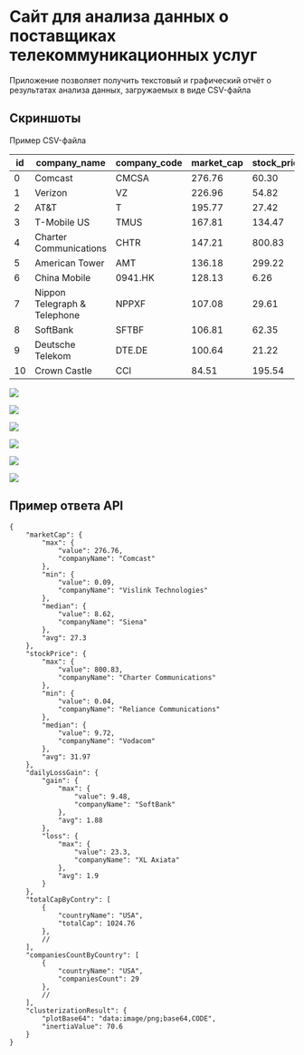 # Сайт для анализа данных о поставщиках телекоммуникационных услуг

Приложение позволяет получить текстовый и графический отчёт о результатах анализа данных, загружаемых в виде CSV-файла

## Скриншоты

Пример CSV-файла

| id | company_name | company_code | market_cap | stock_price | daily_gain | country |
| --- | --- | --- | --- | --- | --- | --- |
| 0 | Comcast | CMCSA | 276.76 | 60.30 | -2.30 | USA | 
| 1 | Verizon | VZ | 226.96 | 54.82 | -1.10 | USA | 
| 2 | AT&T | T | 195.77 | 27.42 | -0.51 | USA | 
| 3 | T-Mobile US | TMUS | 167.81 | 134.47 | -1.12 | USA | 
| 4 | Charter Communications | CHTR | 147.21 | 800.83 | -1.29 | USA | 
| 5 | American Tower | AMT | 136.18 | 299.22 | -0.92 | USA | 
| 6 | China Mobile | 0941.HK | 128.13 | 6.26 | -1.62 | China | 
| 7 | Nippon Telegraph & Telephone | NPPXF | 107.08 | 29.61 | 3.89 | Japan | 
| 8 | SoftBank | SFTBF | 106.81 | 62.35 | 9.48 | Japan | 
| 9 | Deutsche Telekom | DTE.DE | 100.64 | 21.22 | -0.13 | Germany | 
| 10 | Crown Castle | CCI | 84.51 | 195.54 | -1.49 | USA | 

![](https://sun9-74.userapi.com/impg/UQOMKDQIhY2Q-AaEWrsBo7vNkPZSC_09fl9UFg/HA9ZMSRy_9E.jpg?size=1344x624&quality=96&sign=2368380b1df81912f2244363075087ef&type=album)

![](https://sun9-29.userapi.com/impg/rSPiiQEfPW9V1UJVGO3v4pIxO4LsAUOyXQ9N5Q/wPNu2oSrQ8I.jpg?size=1337x617&quality=96&sign=1b1cb72cce14f12350e47b8c1afb3e5a&type=album)

![](https://sun9-16.userapi.com/impg/TeLSgZjjG2QeyidRsHaAppYlej6Z0a_pCejXuw/RuyNrPcOE8s.jpg?size=1345x620&quality=96&sign=2d9692fdb45eb2ec38bdefbd8b0c7326&type=album)

![](https://sun9-18.userapi.com/impg/roJzbXh3mbaCu8WBpAUcdVyi7N-LIWh5dwGmDw/k1SRXVzwNSY.jpg?size=1345x618&quality=96&sign=33281b8e1e059f1d86eb9b065d7c9070&type=album)

![](https://sun9-8.userapi.com/impg/VyVfD-4-r8LGj4fwqlyqwsnSrKulkJ9yjV79Aw/e2yBl93C8sk.jpg?size=1339x615&quality=96&sign=309cfba9b39aaab7aa75881415fc75a2&type=album)

![](https://sun9-2.userapi.com/impg/0Sz6GYJPyxxEpHf5QHi4DdlQBh2ezztybIfLoA/LhEsZhivyco.jpg?size=1337x617&quality=96&sign=effd35934547e79d4294f7e7693150c5&type=album)

## Пример ответа API

```jsonc
{
    "marketCap": {
        "max": {
            "value": 276.76,
            "companyName": "Comcast"
        },
        "min": {
            "value": 0.09,
            "companyName": "Vislink Technologies"
        },
        "median": {
            "value": 8.62,
            "companyName": "Siena"
        },
        "avg": 27.3
    },
    "stockPrice": {
        "max": {
            "value": 800.83,
            "companyName": "Charter Communications"
        },
        "min": {
            "value": 0.04,
            "companyName": "Reliance Communications"
        },
        "median": {
            "value": 9.72,
            "companyName": "Vodacom"
        },
        "avg": 31.97
    },
    "dailyLossGain": {
        "gain": {
            "max": {
                "value": 9.48,
                "companyName": "SoftBank"
            },
            "avg": 1.88
        }, 
        "loss": {
            "max": {
                "value": 23.3,
                "companyName": "XL Axiata"
            },
            "avg": 1.9
        }
    },
    "totalCapByContry": [
        {
            "countryName": "USA",
            "totalCap": 1024.76
        },
        //
    ],
    "companiesCountByCountry": [
        {
            "countryName": "USA",
            "companiesCount": 29
        },
        //
    ],
    "clusterizationResult": {
        "plotBase64": "data:image/png;base64,CODE",
        "inertiaValue": 70.6
    }
}
```